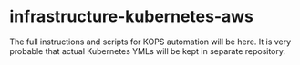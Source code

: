 # infrastructure-kubernetes-aws

The full instructions and scripts for KOPS automation will be here.
It is very probable that actual Kubernetes YMLs will be kept in separate repository.
